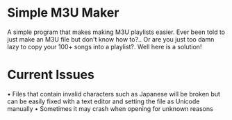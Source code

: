 # Simple M3U Maker
A simple program that makes making M3U playlists easier. Ever been told to just make an M3U file but don't know how to?.. Or are you just too damn lazy to copy your 100+ songs into a playlist?. Well here is a solution!

<h1>Current Issues</h1>
• Files that contain invalid characters such as Japanese will be broken but can be easily fixed with a text editor and setting the file as Unicode manually
• Sometimes it may crash when opening for unknown reasons
